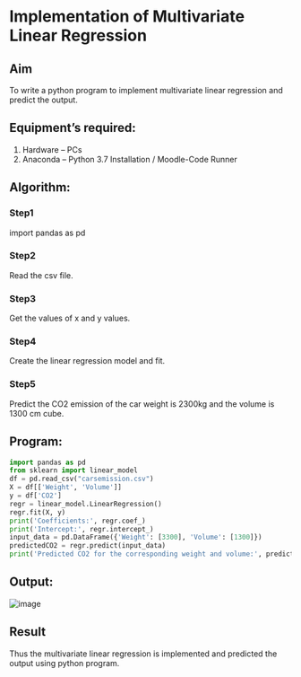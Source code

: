 # Implementation of Multivariate Linear Regression
## Aim
To write a python program to implement multivariate linear regression and predict the output.
## Equipment’s required:
1.	Hardware – PCs
2.	Anaconda – Python 3.7 Installation / Moodle-Code Runner
## Algorithm:
### Step1
import pandas as pd
### Step2
Read the csv file.
### Step3
Get the values of x and y values.
### Step4
Create the linear regression model and fit.
### Step5
Predict the CO2 emission of the car weight is 2300kg and the volume is 1300 cm cube.
## Program:
```python
import pandas as pd
from sklearn import linear_model
df = pd.read_csv("carsemission.csv")
X = df[['Weight', 'Volume']]
y = df['CO2']
regr = linear_model.LinearRegression()
regr.fit(X, y)
print('Coefficients:', regr.coef_)
print('Intercept:', regr.intercept_)
input_data = pd.DataFrame({'Weight': [3300], 'Volume': [1300]})
predictedCO2 = regr.predict(input_data)
print('Predicted CO2 for the corresponding weight and volume:', predictedCO2)
```
## Output:
![image](https://github.com/user-attachments/assets/a0b5e0ab-8595-417e-8a03-f1e755ed31dc)
## Result
Thus the multivariate linear regression is implemented and predicted the output using python program.
